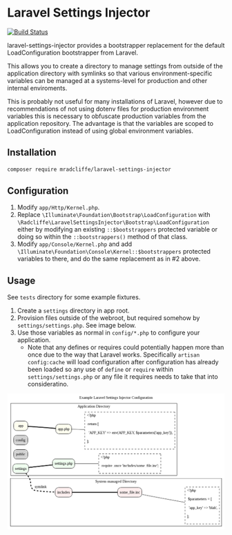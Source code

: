 # Laravel Settings Injector

[![Build Status](https://travis-ci.org/mradcliffe/laravel-settings-injector.svg?branch=master)](https://travis-ci.org/mradcliffe/laravel-settings-injector)

laravel-settings-injector provides a bootstrapper replacement for the default LoadConfiguration bootstrapper from Laravel.

This allows you to create a directory to manage settings from outside of the application directory with symlinks so that various environment-specific variables can be managed at a systems-level for production and other internal enviroments.

This is probably not useful for many installations of Laravel, however due to recommendations of not using dotenv files for production environment variables this is necessary to obfuscate production variables from the application repository. The advantage is that the variables are scoped to LoadConfiguration instead of using global environment variables.

## Installation

```bash
composer require mradcliffe/laravel-settings-injector
```

## Configuration

1. Modify `app/Http/Kernel.php`.
2. Replace `\Illuminate\Foundation\Bootstrap\LoadConfiguration` with `\Radcliffe\LaravelSettingsInjector\Bootstrap\LoadConfiguration` either by modifying an existing `::$bootstrappers` protected variable or doing so within the `::bootstrappers()` method of that class.
3. Modify `app/Console/Kernel.php` and add `\Illuminate\Foundation\Console\Kernel::$bootstrappers` protected variables to there, and do the same replacement as in #2 above.

## Usage

See `tests` directory for some example fixtures.

1. Create a `settings` directory in app root.
2. Provision files outside of the webroot, but required somehow by `settings/settings.php`. See image below.
3. Use those variables as normal in `config/*.php` to configure your application.
   * Note that any defines or requires could potentially happen more than once due to the way that Laravel works. Specifically `artisan config:cache` will load configuration after configuration has already been loaded so any use of `define` or `require` within `settings/settings.php` or any file it requires needs to take that into consideratino.


![Example Configuration](docs/example.png?raw=true "Example Configuration")
